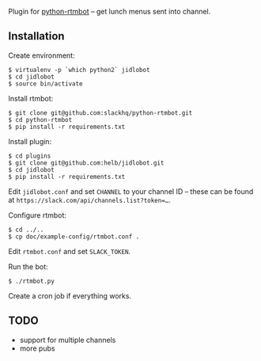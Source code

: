 Plugin for [python-rtmbot](https://github.com/slackhq/python-rtmbot) – get lunch menus sent into channel.

## Installation

Create environment:

```
$ virtualenv -p `which python2` jidlobot
$ cd jidlobot
$ source bin/activate
```

Install rtmbot:

```
$ git clone git@github.com:slackhq/python-rtmbot.git
$ cd python-rtmbot
$ pip install -r requirements.txt
```

Install plugin:

```
$ cd plugins
$ git clone git@github.com:helb/jidlobot.git
$ cd jidlobot
$ pip install -r requirements.txt
```

Edit `jidlobot.conf` and set `CHANNEL` to your channel ID – these can be found at `https://slack.com/api/channels.list?token=…`.

Configure rtmbot:

```
$ cd ../..
$ cp doc/example-config/rtmbot.conf .
```

Edit `rtmbot.conf` and set `SLACK_TOKEN`.

Run the bot:

```
$ ./rtmbot.py
```

Create a cron job if everything works.


## TODO

 - support for multiple channels
 - more pubs
